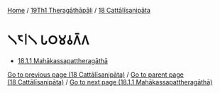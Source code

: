 
[Home](/) / [19Th1 Theragāthāpāḷi](../../19Th1.md) / [18 Cattālīsanipāta](../18.md)

# 𑁧𑁮𑁇𑁧 𑀧𑀞𑀫𑀯𑀕𑁆𑀕

* [18.1.1 Mahākassapattheragāthā](18.1/18.1.1.md)

[Go to previous page (18 Cattālīsanipāta)](../18.md) / [Go to parent page (18 Cattālīsanipāta)](../18.md) / [Go to next page (18.1.1 Mahākassapattheragāthā)](18.1/18.1.1.md)


